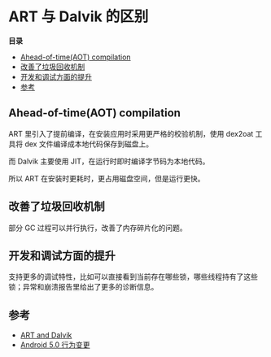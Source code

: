 # ART 与 Dalvik 的区别

**目录**

<!-- vim-markdown-toc GFM -->
* [Ahead-of-time(AOT) compilation](#ahead-of-timeaot-compilation)
* [改善了垃圾回收机制](#改善了垃圾回收机制)
* [开发和调试方面的提升](#开发和调试方面的提升)
* [参考](#参考)

<!-- vim-markdown-toc -->

## Ahead-of-time(AOT) compilation

ART 里引入了提前编译，在安装应用时采用更严格的校验机制，使用 dex2oat 工具将 dex 文件编译成本地代码保存到磁盘上。

而 Dalvik 主要使用 JIT，在运行时即时编译字节码为本地代码。

所以 ART 在安装时更耗时，更占用磁盘空间，但是运行更快。

## 改善了垃圾回收机制

部分 GC 过程可以并行执行，改善了内存碎片化的问题。

## 开发和调试方面的提升

支持更多的调试特性，比如可以直接看到当前存在哪些锁，哪些线程持有了这些锁；异常和崩溃报告里给出了更多的诊断信息。

## 参考

* [ART and Dalvik](https://source.android.com/devices/tech/dalvik/)
* [Android 5.0 行为变更](https://developer.android.com/about/versions/android-5.0-changes.html)
